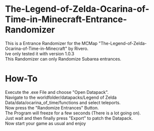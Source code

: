 # The-Legend-of-Zelda-Ocarina-of-Time-in-Minecraft-Entrance-Randomizer
This is a Entrance Randomizer for the MCMap "The-Legend-of-Zelda-Ocarina-of-Time-in-Minecraft" by Rivero.  
Ive only tested it with version 1.0.3  
This Randomizer can only Randomize Subarea entrances.  
# How-To  
Execute the .exe File and choose "Open Datapack".  
Navigate to the worldfolder/datapacks/Legend of Zelda Data/data/ocarina_of_time/functions and select teleports.  
Now press the "Randomize Entrances" Button.  
The Program will freeze for a few seconds (There is a lot going on).  
Just wait and then finally press "Export" to patch the Datapack.  
Now start your game as usual and enjoy
